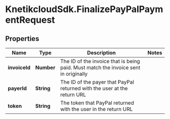 # KnetikcloudSdk.FinalizePayPalPaymentRequest

## Properties
Name | Type | Description | Notes
------------ | ------------- | ------------- | -------------
**invoiceId** | **Number** | The ID of the invoice that is being paid. Must match the invoice sent in originally | 
**payerId** | **String** | The ID of the payer that PayPal returned with the user at the return URL | 
**token** | **String** | The token that PayPal returned with the user in the return URL | 


